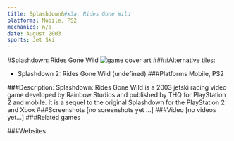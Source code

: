 ```yaml
---
title: Splashdown&#x3a; Rides Gone Wild
platforms: Mobile, PS2
mechanics: n/a
date: August 2003
sports: Jet Ski
---
```

#Splashdown: Rides Gone Wild
![game cover art](//images.igdb.com/igdb/image/upload/t_cover_big/dqqo9hvgrecxengfiiop.jpg "Logo Title Text 1")
####Alternative tiles:
* Splashdown 2: Rides Gone Wild (undefined)
###Platforms
Mobile, PS2

###Description:
Splashdown: Rides Gone Wild is a 2003 jetski racing video game developed by Rainbow Studios and published by THQ for PlayStation 2 and mobile. It is a sequel to the original Splashdown for the PlayStation 2 and Xbox
###Screenshots
[no screenshots yet ...]
###Video
[no videos yet...]
###Related games

###Websites


